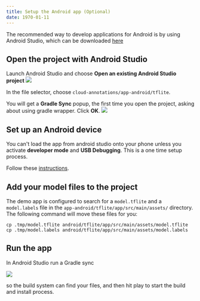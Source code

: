 ```yaml
---
title: Setup the Android app (Optional)
date: 1970-01-11
---
```

The recommended way to develop applications for Android is by using Android Studio, which can be downloaded [here](https://developer.android.com/studio/index.html)

## Open the project with Android Studio
Launch Android Studio and choose **Open an existing Android Studio project**
![](https://codelabs.developers.google.com/codelabs/tensorflow-for-poets-2-tflite/img/1482ddc7911df61b.png)

In the file selector, choose `cloud-annotations/app-android/tflite`.

You will get a **Gradle Sync** popup, the first time you open the project, asking about using gradle wrapper. Click **OK**.
![](https://codelabs.developers.google.com/codelabs/tensorflow-for-poets-2-tflite/img/b9f9a03dd27fd1bb.png)

## Set up an Android device
You can't load the app from android studio onto your phone unless you activate **developer mode** and **USB Debugging**. This is a one time setup process.

Follow these [instructions](https://developer.android.com/studio/debug/dev-options.html#enable).

## Add your model files to the project
The demo app is configured to search for a `model.tflite` and a `model.labels` file in the `app-android/tflite/app/src/main/assets/` directory. The following command will move these files for you:

```
cp .tmp/model.tflite android/tflite/app/src/main/assets/model.tflite
cp .tmp/model.labels android/tflite/app/src/main/assets/model.labels
```

## Run the app
In Android Studio run a Gradle sync

![](https://codelabs.developers.google.com/codelabs/tensorflow-for-poets-2-tflite/img/774326d4e89c2559.png)

so the build system can find your files, and then hit play to start the build and install process.
